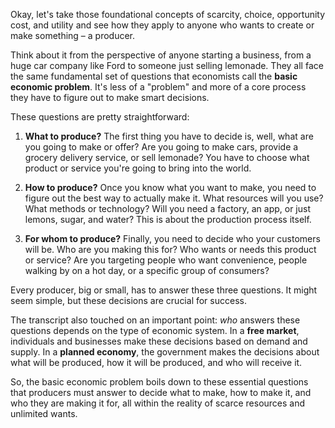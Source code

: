 Okay, let's take those foundational concepts of scarcity, choice, opportunity cost, and utility and see how they apply to anyone who wants to create or make something – a producer.

Think about it from the perspective of anyone starting a business, from a huge car company like Ford to someone just selling lemonade. They all face the same fundamental set of questions that economists call the **basic economic problem**. It's less of a "problem" and more of a core process they have to figure out to make smart decisions.

These questions are pretty straightforward:

1. **What to produce?** The first thing you have to decide is, well, what are you going to make or offer? Are you going to make cars, provide a grocery delivery service, or sell lemonade? You have to choose what product or service you're going to bring into the world.
    
2. **How to produce?** Once you know what you want to make, you need to figure out the best way to actually make it. What resources will you use? What methods or technology? Will you need a factory, an app, or just lemons, sugar, and water? This is about the production process itself.
    
3. **For whom to produce?** Finally, you need to decide who your customers will be. Who are you making this for? Who wants or needs this product or service? Are you targeting people who want convenience, people walking by on a hot day, or a specific group of consumers?
    

Every producer, big or small, has to answer these three questions. It might seem simple, but these decisions are crucial for success.

The transcript also touched on an important point: _who_ answers these questions depends on the type of economic system. In a **free market**, individuals and businesses make these decisions based on demand and supply. In a **planned economy**, the government makes the decisions about what will be produced, how it will be produced, and who will receive it.

So, the basic economic problem boils down to these essential questions that producers must answer to decide what to make, how to make it, and who they are making it for, all within the reality of scarce resources and unlimited wants.